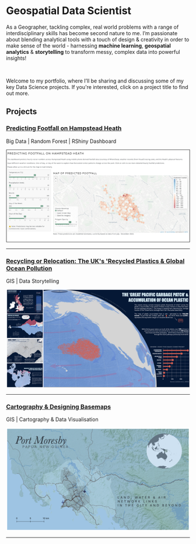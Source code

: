 # Geospatial Data Scientist
As a Geographer, tackling complex, real world problems with a range of interdisciplinary skills has become second nature to me. I’m passionate about blending analytical tools with a touch of design & creativity in order to make sense of the world - harnessing **machine learning**, **geospatial analytics** & **storytelling** to transform messy, complex data into powerful insights!

<br>

Welcome to my portfolio, where I’ll be sharing and discussing some of my key Data Science projects. If you're interested, click on a project title to find out more.
<br>
## Projects
### [Predicting Footfall on Hampstead Heath](https://github.com/katehodges1/Predicting-Hampstead-Heath-Footfall)
Big Data | Random Forest | RShiny Dashboard 

![Dashboard Screenshot](assets/img/dashboard-screenshot.png)

---

### [Recycling or Relocation: The UK's 'Recycled Plastics & Global Ocean Pollution](https://github.com/katehodges1/Recycling-or-Relocation)
GIS | Data Storytelling

![Data Story Screenshot](assets/img/Data%20Story%20Preview.png)

---

### [Cartography & Designing Basemaps](https://github.com/katehodges1/Cartography)
GIS | Cartography & Data Visualisation


![Screenshot](assets/img/Port%20Moresby.png)

---
